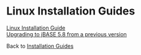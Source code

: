 # Linux Installation Guides

<PageHeader />

[Linux Installation Guide](./linux-installation-guide/README.md)  
[Upgrading to jBASE 5.8 from a previous version](./upgrading-to-5.8-linux/README.md)  

Back to [Installation Guides](./../README.md)

<PageFooter />
